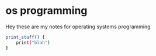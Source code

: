 # os programming
Hey these are my notes for operating systems programming

```bash
print_stuff() {
    print("blah")
}
```
